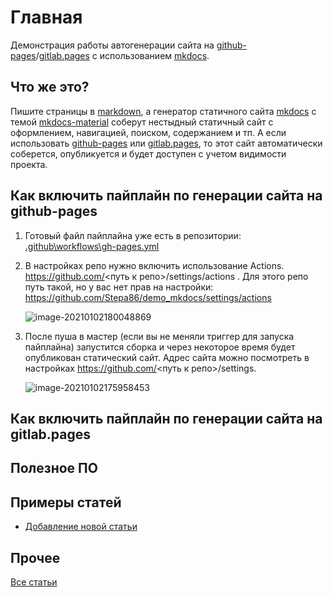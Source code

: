# Главная

Демонстрация работы автогенерации сайта на [github-pages](https://pages.github.com/)/[gitlab.pages](https://docs.gitlab.com/ee/user/project/pages/) с использованием [mkdocs](https://www.mkdocs.org/).

## Что же это?

Пишите страницы в [markdown](https://ru.wikipedia.org/wiki/Markdown), а генератор статичного сайта [mkdocs](https://www.mkdocs.org/) с темой [mkdocs-material](https://squidfunk.github.io/mkdocs-material/) соберут нестыдный статичный сайт с оформлением, навигацией, поиском, содержанием и тп. А если использовать [github-pages](https://pages.github.com/) или [gitlab.pages](https://docs.gitlab.com/ee/user/project/pages/), то этот сайт автоматически соберется, опубликуется и будет доступен с учетом видимости проекта.

## Как включить пайплайн по генерации сайта на github-pages

1. Готовый файл пайплайна уже есть в репозитории: [.github\workflows\gh-pages.yml](https://github.com/Stepa86/demo_mkdocs/blob/master/.github/workflows/gh-pages.yml)

2. В настройках репо нужно включить использование Actions. https://github.com/<путь к репо>/settings/actions . Для этого репо путь такой, но у вас нет прав на настройки: https://github.com/Stepa86/demo_mkdocs/settings/actions

   ![image-20210102180048869](./index.assets/image-20210102180048869.png)

3. После пуша в мастер (если вы не меняли триггер для запуска пайплайна) запустится сборка и через некоторое время будет опубликован статический сайт. Адрес сайта можно посмотреть в настройках https://github.com/<путь к репо>/settings.

   ![image-20210102175958453](./index.assets/image-20210102175958453.png)

## Как включить пайплайн по генерации сайта на gitlab.pages

## Полезное ПО


## Примеры статей

- [Добавление новой статьи](checklists/New_page.md)

## Прочее

[Все статьи](SUMMARY.md)
